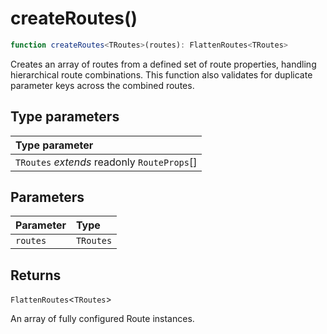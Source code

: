 # createRoutes()

```ts
function createRoutes<TRoutes>(routes): FlattenRoutes<TRoutes>
```

Creates an array of routes from a defined set of route properties, handling hierarchical route combinations.
This function also validates for duplicate parameter keys across the combined routes.

## Type parameters

| Type parameter |
| :------ |
| `TRoutes` *extends* readonly `RouteProps`[] |

## Parameters

| Parameter | Type |
| :------ | :------ |
| `routes` | `TRoutes` |

## Returns

`FlattenRoutes`\<`TRoutes`\>

An array of fully configured Route instances.
